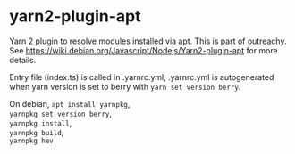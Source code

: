 # yarn2-plugin-apt

Yarn 2 plugin to resolve modules installed via apt. This is part of outreachy. See https://wiki.debian.org/Javascript/Nodejs/Yarn2-plugin-apt for more details.

Entry file (index.ts) is called in .yarnrc.yml, .yarnrc.yml is autogenerated when yarn version is set to berry with `yarn set version berry`.

On debian, `apt install yarnpkg`,<br/> `yarnpkg set version berry`,<br/> `yarnpkg install`,<br/> `yarnpkg build`,<br/> `yarnpkg hev`
